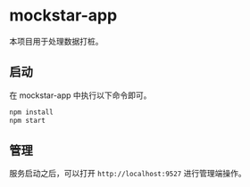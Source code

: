 # mockstar-app

本项目用于处理数据打桩。

## 启动

在 mockstar-app 中执行以下命令即可。

```bash
npm install
npm start
```

## 管理

服务启动之后，可以打开 `http://localhost:9527` 进行管理端操作。
